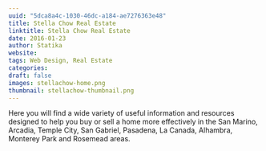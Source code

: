 ```yaml
--- 
uuid: "5dca8a4c-1030-46dc-a184-ae7276363e48"
title: Stella Chow Real Estate 
linktitle: Stella Chow Real Estate  
date: 2016-01-23 
author: Statika 
website: 
tags: Web Design, Real Estate 
categories:   
draft: false 
images: stellachow-home.png 
thumbnail: stellachow-thumbnail.png
--- 
```


Here you will find a wide variety of useful information and resources designed to help you buy or sell a home more
effectively in the San Marino, Arcadia, Temple City, San Gabriel, Pasadena, La Canada, Alhambra, Monterey Park and
Rosemead areas. 